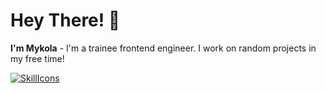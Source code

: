 # Hey There! 👋
**I'm Mykola** - I'm a trainee frontend engineer. I work on random projects in my free time!

[![SkillIcons](https://skillicons.dev/icons?i=html,css,js,ts,react)](https://skillicons.dev)<br/>


<!--
**mykolazaitsew/mykolazaitsew** is a ✨ _special_ ✨ repository because its `README.md` (this file) appears on your GitHub profile.

Here are some ideas to get you started:

- 🔭 I’m currently working on ...
- 🌱 I’m currently learning ...
- 👯 I’m looking to collaborate on ...
- 🤔 I’m looking for help with ...
- 💬 Ask me about ...
- 📫 How to reach me: ...
- 😄 Pronouns: ...
- ⚡ Fun fact: ...
-->
